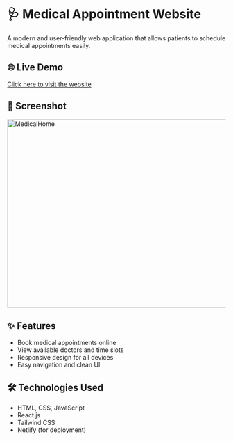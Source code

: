 # 🩺 Medical Appointment Website

A modern and user-friendly web application that allows patients to schedule medical appointments easily.

## 🌐 Live Demo
[Click here to visit the website](https://starlit-clafoutis-e0ed50.netlify.app/)

## 📸 Screenshot
<img width="944" height="434" alt="MedicalHome" src="https://github.com/user-attachments/assets/cf218a2c-5729-471e-b865-b4834a9f3cb7" />

## ✨ Features
- Book medical appointments online
- View available doctors and time slots
- Responsive design for all devices
- Easy navigation and clean UI

## 🛠️ Technologies Used
- HTML, CSS, JavaScript
- React.js
- Tailwind CSS
- Netlify (for deployment)
